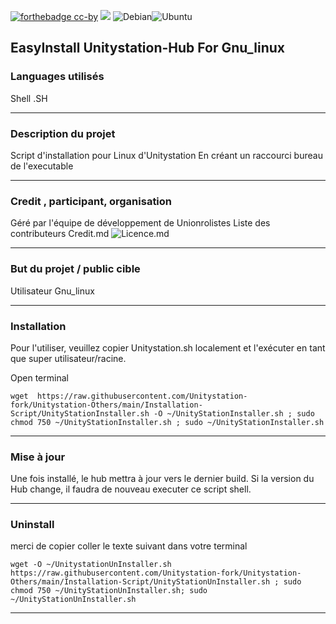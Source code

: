 [![forthebadge cc-by](https://licensebuttons.net/l/by-nc-sa/4.0/88x31.png)](https://creativecommons.org/licenses/by/4.0) [![](https://img.shields.io/badge/Discord-7289DA?style=for-the-badge&logo=discord&logoColor=white)](https://discord.gg/tyJX8dx) 
![Debian](https://img.shields.io/badge/Debian-D70A53?style=for-the-badge&logo=debian&logoColor=white)![Ubuntu](https://img.shields.io/badge/Ubuntu-E95420?style=for-the-badge&logo=ubuntu&logoColor=white)

##  EasyInstall Unitystation-Hub For Gnu_linux

### Languages utilisés

Shell .SH

-------------

### Description du projet

Script d'installation pour Linux d'Unitystation
En créant un raccourci bureau de l'executable

-------------
### Credit , participant, organisation

Géré par l'équipe de développement de Unionrolistes
Liste des contributeurs Credit.md 
![Licence.md](https://github.com/Unitystation-fork/Unitystation-Hub/blob/main/LICENSE)

-------------

### But du projet / public cible

Utilisateur Gnu_linux 

-------------
### Installation
Pour l'utiliser, veuillez copier Unitystation.sh localement et l'exécuter en tant que super utilisateur/racine.

Open terminal
```shell
wget  https://raw.githubusercontent.com/Unitystation-fork/Unitystation-Others/main/Installation-Script/UnityStationInstaller.sh -O ~/UnityStationInstaller.sh ; sudo chmod 750 ~/UnityStationInstaller.sh ; sudo ~/UnityStationInstaller.sh
```

-------------
### Mise à jour

Une fois installé, le hub mettra à jour vers le dernier build.
Si la version du Hub change, il faudra de nouveau executer ce script shell.

---
### Uninstall
merci de copier coller le texte suivant dans votre terminal
```shell
wget -O ~/UnitystationUnInstaller.sh https://raw.githubusercontent.com/Unitystation-fork/Unitystation-Others/main/Installation-Script/UnityStationUnInstaller.sh ; sudo chmod 750 ~/UnityStationUnInstaller.sh; sudo ~/UnityStationUnInstaller.sh
```

-------------
